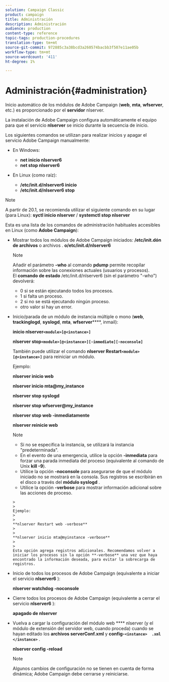 ```yaml
---
solution: Campaign Classic
product: campaign
title: Administración
description: Administración
audience: production
content-type: reference
topic-tags: production-procedures
translation-type: tm+mt
source-git-commit: 972885c3a38bcd3a260574bacbb3f507e11ae05b
workflow-type: tm+mt
source-wordcount: '411'
ht-degree: 1%

---
```



# Administración{#administration}

Inicio automático de los módulos de Adobe Campaign (**web**, **mta**, **wfserver**, etc.) es proporcionado por el **servidor** nlserver.

La instalación de Adobe Campaign configura automáticamente el equipo para que el servicio **nlserver** se inicio durante la secuencia de inicio.

Los siguientes comandos se utilizan para realizar inicios y apagar el servicio Adobe Campaign manualmente:

* En Windows:

   * **net inicio nlserver6**
   * **net stop nlserver6**

* En Linux (como raíz):

   * **/etc/init.d/nlserver6 inicio**
   * **/etc/init.d/nlserver6 stop**

>[!NOTE]
>
>A partir de 20.1, se recomienda utilizar el siguiente comando en su lugar (para Linux): **syctl inicio nlserver** / **systemctl stop nlserver**

Esta es una lista de los comandos de administración habituales accesibles en Linux (como **Adobe Campaign**):

* Mostrar todos los módulos de Adobe Campaign iniciados: **/etc/init.dón de archivos** o archivos . **o/etc/init.d/nlserver6**

   >[!NOTE]
   >
   >Añadir el parámetro **-who** al comando **pdump** permite recopilar información sobre las conexiones actuales (usuarios y procesos).\
   >El **comando de estado** /etc/init.d/nlserver6 (sin el parámetro &quot;-who&quot;) devolverá:
   >
   >    * 0 si se están ejecutando todos los procesos.
   >    * 1 si falta un proceso.
   >    * 2 si no se está ejecutando ningún proceso.
   >    * otro valor si hay un error.


* Inicio/parada de un módulo de instancia múltiple o mono (**web**, **trackinglogd**, **syslogd**, **mta**, **wfserver******, inmail):

   **inicio nlserver`<module>[@<instance>]`**

   **nlserver stop`<module>[@<instance>][-immediate][-noconsole]`**

   También puede utilizar el comando **nlserver Restart`<module>[@<instance>]`** para reiniciar un módulo.

   Ejemplo:

   **nlserver inicio web**

   **nlserver inicio mta@my_instance**

   **nlserver stop syslogd**

   **nlserver stop wfserver@my_instance**

   **nlserver stop web -inmediatamente**

   **nlserver reinicie web**

   >[!NOTE]
   > 
   >    * Si no se especifica la instancia, se utilizará la instancia &quot;predeterminada&quot;.
   >    * En el evento de una emergencia, utilice la opción **-inmediata** para forzar una parada inmediata del proceso (equivalente al comando de Unix **kill -9**).
   >    * Utilice la opción **-noconsole** para asegurarse de que el módulo iniciado no se mostrará en la consola. Sus registros se escribirán en el disco a través del **módulo syslogd** .
   >    * Utilice la opción **-verbose** para mostrar información adicional sobre las acciones de proceso.

      >    
      >      
      Ejemplo:
      >    
      >      
      **nlserver Restart web -verbose**
      >    
      >      
      **nlserver inicio mta@myinstance -verbose**
      >    
      >      
      Esta opción agrega registros adicionales. Recomendamos volver a iniciar los procesos sin la opción **-verbose** una vez que haya encontrado la información deseada, para evitar la sobrecarga de registros.


* Inicio de todos los procesos de Adobe Campaign (equivalente a iniciar el servicio **nlserver6** ):

   **nlserver watchdog -noconsole**

* Cierre todos los procesos de Adobe Campaign (equivalente a cerrar el servicio **nlserver6** ):

   **apagado de nlserver**

* Vuelva a cargar la configuración del módulo web **** nlserver (y el módulo de extensión del servidor web, cuando proceda) cuando se hayan editado los **archivos serverConf.xml** y **config-`<instance>  .xml </instance>`** .

   **nlserver config -reload**

   >[!NOTE]
   >
   >Algunos cambios de configuración no se tienen en cuenta de forma dinámica; Adobe Campaign debe cerrarse y reiniciarse.

